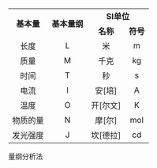 #

<table  style="text-align: center">
    <tr>
        <td rowspan="2"><b>基本量</b></td>
        <td rowspan="2"><b>基本量纲</b></td>
        <td colspan="2"><b>SI单位</b></td>
    </tr>
    <tr>
        <td><b>名称</b></td>
        <td><b>符号</b></td>
    </tr>
    <tr>
        <td>长度</td>
        <td>L</td>
        <td>米</td>
        <td>m</td>
    </tr>
    <tr>
        <td>质量</td>
        <td>M</td>
        <td>千克</td>
        <td>kg</td>
    </tr>
    <tr>
        <td>时间</td>
        <td>T</td>
        <td>秒</td>
        <td>s</td>
    </tr>
    <tr>
        <td>电流</td>
        <td>I</td>
        <td>安[培]</td>
        <td>A</td>
    </tr>
    <tr>
        <td>温度</td>
        <td>O</td>
        <td>开[尔文]</td>
        <td>K</td>
    </tr>
    <tr>
        <td>物质的量</td>
        <td>N</td>
        <td>摩[尔]</td>
        <td>mol</td>
    </tr>
    <tr>
        <td>发光强度</td>
        <td>J</td>
        <td>坎[德拉]</td>
        <td>cd</td>
    </tr>
</table>

量纲分析法